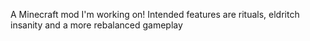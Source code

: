 A Minecraft mod I'm working on! Intended features are rituals, eldritch insanity and a more rebalanced gameplay
